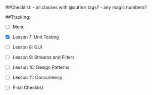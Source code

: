 ##Checklist:
	- all classes with @author tags?
	- any magic numbers?
	
##Tracking:
- [ ] Menu
- [X] Lesson 7: Unit Testing
- [ ] Lesson 8: GUI
- [ ] Lesson 9: Streams and Filters
- [ ] Lesson 10: Design Patterns
- [ ] Lesson 11: Concurrency
- [ ] Final Checklist
	